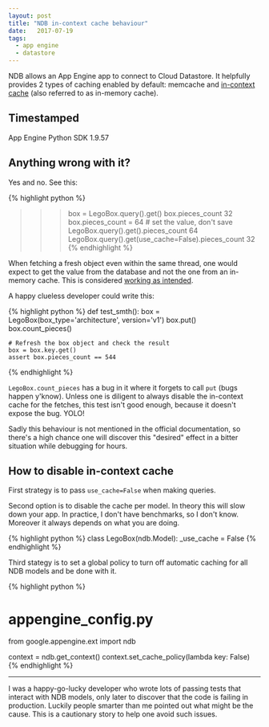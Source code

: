 ```yaml
---
layout: post
title: "NDB in-context cache behaviour"
date:   2017-07-19
tags:
  - app engine
  - datastore
---
```


NDB allows an App Engine app to connect to Cloud Datastore.
It helpfully provides 2 types of caching enabled by default: memcache and
[in-context cache](https://cloud.google.com/appengine/docs/standard/python/ndb/cache#incontext)
(also referred to as in-memory cache).

## Timestamped

App Engine Python SDK 1.9.57

## Anything wrong with it?

Yes and no. See this:

{% highlight python %}
>>> box = LegoBox.query().get()
>>> box.pieces_count
32
>>> box.pieces_count = 64  # set the value, don't save
>>> LegoBox.query().get().pieces_count
64
>>> LegoBox.query().get(use_cache=False).pieces_count
32
{% endhighlight %}

When fetching a fresh object even within the same thread,
one would expect to get the value from the database and not the one from an in-memory cache.
This is considered [working as intended](https://issuetracker.google.com/issues/35897973).

A happy clueless developer could write this:

{% highlight python %}
def test_smth():
    box = LegoBox(box_type='architecture', version='v1')
    box.put()
    box.count_pieces()

    # Refresh the box object and check the result
    box = box.key.get()
    assert box.pieces_count == 544
{% endhighlight %}

`LegoBox.count_pieces` has a bug in it where it forgets to call `put` (bugs happen y'know).
Unless one is diligent to always disable the in-context cache for the fetches,
this test isn't good enough,
because it doesn't expose the bug.
YOLO!

Sadly this behaviour is not mentioned in the official documentation,
so there's a high chance one will discover this "desired" effect in a bitter situation while debugging for hours.

## How to disable in-context cache

First strategy is to pass `use_cache=False` when making queries.

Second option is to disable the cache per model. In theory this will slow down your app.
In practice, I don't have benchmarks, so I don't know.
Moreover it always depends on what you are doing.

{% highlight python %}
class LegoBox(ndb.Model):
    _use_cache = False
{% endhighlight %}

Third stategy is to set a global policy to turn off automatic caching for all NDB models and be done with it.

{% highlight python %}
# appengine_config.py
from google.appengine.ext import ndb

context = ndb.get_context()
context.set_cache_policy(lambda key: False)
{% endhighlight %}

---

I was a happy-go-lucky developer who wrote lots of passing tests that interact with NDB models,
only later to discover that the code is failing in production.
Luckily people smarter than me pointed out what might be the cause.
This is a cautionary story to help one avoid such issues.
